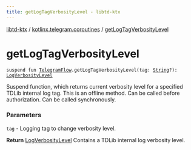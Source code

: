```yaml
---
title: getLogTagVerbosityLevel - libtd-ktx
---
```


[libtd-ktx](../index.html) / [kotlinx.telegram.coroutines](index.html) / [getLogTagVerbosityLevel](./get-log-tag-verbosity-level.html)

# getLogTagVerbosityLevel

`suspend fun `[`TelegramFlow`](../kotlinx.telegram.core/-telegram-flow/index.html)`.getLogTagVerbosityLevel(tag: `[`String`](https://kotlinlang.org/api/latest/jvm/stdlib/kotlin/-string/index.html)`?): `[`LogVerbosityLevel`](https://tdlibx.github.io/td/docs/org/drinkless/td/libcore/telegram/TdApi/LogVerbosityLevel.html)

Suspend function, which returns current verbosity level for a specified TDLib internal log tag.
This is an offline method. Can be called before authorization. Can be called synchronously.

### Parameters

`tag` - Logging tag to change verbosity level.

**Return**
[LogVerbosityLevel](https://tdlibx.github.io/td/docs/org/drinkless/td/libcore/telegram/TdApi/LogVerbosityLevel.html) Contains a TDLib internal log verbosity level.


